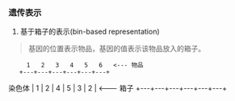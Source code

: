 
### 遗传表示
1. 基于箱子的表示(bin-based representation)
> 基因的位置表示物品，基因的值表示该物品放入的箱子。

         1   2   3   4   5   6   <--- 物品
       +---+---+---+---+---+---+
染色体 | 1 | 2 | 4 | 5 | 3 | 2 | <--- 箱子
       +---+---+---+---+---+---+
